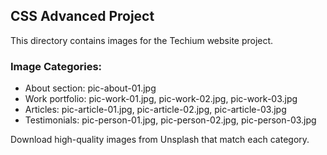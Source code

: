 ## CSS Advanced Project
This directory contains images for the Techium website project.

### Image Categories:
- About section: pic-about-01.jpg
- Work portfolio: pic-work-01.jpg, pic-work-02.jpg, pic-work-03.jpg
- Articles: pic-article-01.jpg, pic-article-02.jpg, pic-article-03.jpg
- Testimonials: pic-person-01.jpg, pic-person-02.jpg, pic-person-03.jpg

Download high-quality images from Unsplash that match each category.

